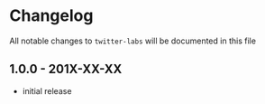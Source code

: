# Changelog

All notable changes to `twitter-labs` will be documented in this file

## 1.0.0 - 201X-XX-XX

- initial release
